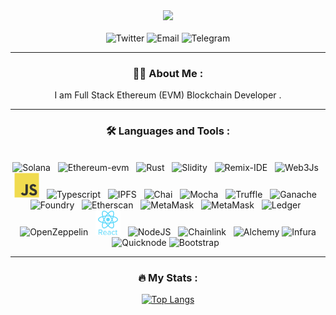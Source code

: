 <div align="center">
  <div id="header" align="center">
    <img src="https://thumbs.gfycat.com/EqualPowerfulKoodoo-size_restricted.gif" width="500"/>

  <!--   <p>
        <strong>
          In The Solana We Believe
        </strong>
    </p> -->
  </div>

  <br />

  <div id="badges" align="center">
    <img src="https://img.shields.io/badge/twitter-@PSarkhan-yellow" alt="Twitter" title="@PSarkhan"/>
    <img src="https://img.shields.io/badge/email-poor123mn%40gmail.com-blue" alt="Email" title="poor123mn@gmail.com"/>
    <img src="https://img.shields.io/badge/telegram-https%3A%2F%2Ft.me%2FPooriaGg__eth-red" alt="Telegram" title="PooriaGg__eth"/>
  </div>

  ---

  ### :man_technologist: About Me :
  I am Full Stack Ethereum (EVM) Blockchain Developer .

  ---

  ### :hammer_and_wrench: Languages and Tools :
  <br />
  <div align="center">
    <img src="https://cryptologos.cc/logos/solana-sol-logo.png" title="Solana" alt="Solana" width="40" height="40"/>&nbsp;&nbsp;
    <img src="https://simpleicons.org/icons/ethereum.svg" title="Ethereum-evm" alt="Ethereum-evm" width="40" height="40"/>&nbsp;&nbsp;
    <img src="https://upload.wikimedia.org/wikipedia/commons/thumb/d/d5/Rust_programming_language_black_logo.svg/1024px-Rust_programming_language_black_logo.svg.png" title="Rust (Love) !" alt="Rust" width="42" height="42"/>&nbsp;&nbsp;
    <img src="https://cdn.jsdelivr.net/gh/devicons/devicon/icons/solidity/solidity-original.svg" title="Solidity (Love) !" alt="Slidity" width="40" height="40"/>&nbsp;&nbsp;
    <img src="https://cdn-images-1.medium.com/v2/resize:fit:1200/1*ekpA3dXdUbEnbC_IPxT9yQ.png" title="Remix-IDE" alt="Remix-IDE" width="40" height="40"/>&nbsp;&nbsp;
    <img src="https://github.com/web3/web3.js/blob/1.x/assets/logo/web3js.jpg" title="Web3Js" alt="Web3Js" width="40" height="40"/>&nbsp;&nbsp;
    <img src="https://github.com/devicons/devicon/blob/master/icons/javascript/javascript-original.svg" title="JavaScript" alt="JavaScript" width="40" height="40"/>&nbsp;&nbsp;
    <img src="https://cdn.worldvectorlogo.com/logos/typescript.svg" title="Typescript" alt="Typescript" width="40" height="40"/>&nbsp;&nbsp;
    <img src="https://docs.ipfs.tech/images/ipfs-logo.svg" title="IPFS" alt="IPFS" width="40" height="40"/>&nbsp;&nbsp;
    <img src="https://simpleicons.org/icons/chai.svg" title="Chai" alt="Chai" width="40" height="40"/>&nbsp;&nbsp;
    <img src="https://simpleicons.org/icons/mocha.svg" title="Mocha" alt="Mocha" width="40" height="40"/>&nbsp;&nbsp;
    <img src="https://trufflesuite.com/img/truffle-logomark.svg" title="Truffle" alt="Truffle" width="40" height="40"/>&nbsp;&nbsp;
    <img src="https://trufflesuite.com/img/ganache-logomark.svg" title="Ganache" alt="Ganache" width="40" height="40"/>&nbsp;&nbsp;
    <img src="https://avatars.githubusercontent.com/u/99892494?s=280&v=4" title="Foundry" alt="Foundry" width="40" height="40"/>&nbsp;&nbsp;
    <img src="https://etherscan.io/images/brandassets/etherscan-logo-circle.svg" title="Etherscan" alt="Etherscan" width="40" height="40"/>&nbsp;&nbsp;
    <img src="https://seeklogo.com/images/M/metamask-logo-09EDE53DBD-seeklogo.com.png" title="MetaMask" alt="MetaMask" width="40" height="40"/>&nbsp;&nbsp;
    <img src="https://support.metamask.io/hc/article_attachments/6974707389467/mceclip1.png" title="MetaMask-Flask" alt="MetaMask" width="40" height="40"/>&nbsp;&nbsp;
    <img src="https://developers.ledger.com/assets/img/logos/ledger-square.svg" title="Ledger" alt="Ledger" width="40" height="40"/>&nbsp;&nbsp;
    <img src="https://avatars.githubusercontent.com/u/20820676?s=100&v=4" title="OpenZeppelin" alt="OpenZeppelin" width="45" height="45"/>&nbsp;&nbsp;
    <img src="https://github.com/devicons/devicon/blob/master/icons/react/react-original-wordmark.svg" title="React-JS" alt="React-JS" width="40" height="40"/>&nbsp;&nbsp;
    <img src="https://cdn.icon-icons.com/icons2/512/PNG/96/prog-nodejs01_icon-icons.com_50781.png" title="NodeJS" alt="NodeJS" width="40" height="40"/>&nbsp;&nbsp;
    <img src="https://cryptologos.cc/logos/chainlink-link-logo.svg?v=024" title="Chainlink" alt="Chainlink" width="40" height="40"/>&nbsp;&nbsp;
    <img src="https://encrypted-tbn0.gstatic.com/images?q=tbn:ANd9GcTFDwZ2awHVh81UjrJxa6zrRkWECMcDB0UE6N25TU4xXRSudhJ2p1oaE87UVYtS24iceMM&usqp=CAU" title="Alchemy" alt="Alchemy" width="40" height="40"/>
    <img src="https://images.crunchbase.com/image/upload/c_lpad,h_256,w_256,f_auto,q_auto:eco,dpr_1/blkhxycyoyj4zk4trcjo" title="Infura" alt="Infura" width="45" height="45"/>
    <img src="https://encrypted-tbn0.gstatic.com/images?q=tbn:ANd9GcTYw0aj4WJNxacgG27hdqsi4oDkcydNudLq7Smozf4Rvt0XxkRnxUsec1W_VZmBGz0st2w&usqp=CAU" title="Quicknode" alt="Quicknode" width="50" height="50"/>
    <img src="https://getbootstrap.com/docs/5.3/assets/brand/bootstrap-logo-shadow.png" title="Bootstrap" alt="Bootstrap" width="50" height="45"/>&nbsp;&nbsp;
  </div>

  ---

  ### :fire: My Stats :
  [![Top Langs](https://github-readme-stats.vercel.app/api/top-langs/?username=pooriagg&layout=compact&theme=vision-friendly-dark)](https://github.com/anuraghazra/github-readme-stats)
</div>
